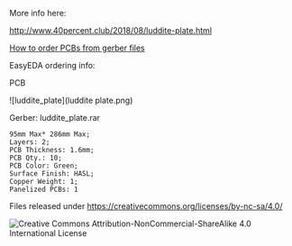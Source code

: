More info here:

http://www.40percent.club/2018/08/luddite-plate.html

[How to order PCBs from gerber files](http://www.40percent.club/2017/03/ordering-pcb.html)

EasyEDA ordering info:

PCB

![luddite_plate](luddite plate.png)

Gerber: luddite_plate.rar

    95mm Max* 286mm Max;
    Layers: 2;
    PCB Thickness: 1.6mm;
    PCB Qty.: 10;
    PCB Color: Green;
    Surface Finish: HASL;
    Copper Weight: 1;
    Panelized PCBs: 1

Files released under https://creativecommons.org/licenses/by-nc-sa/4.0/

![Creative Commons Attribution-NonCommercial-ShareAlike 4.0 International License](https://i.creativecommons.org/l/by-nc-sa/4.0/88x31.png)



